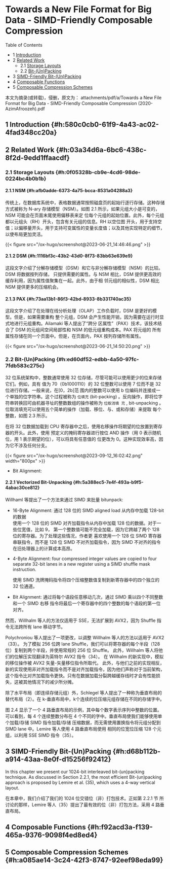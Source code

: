 # Towards a New File Format for Big Data - SIMD-Friendly Composable Compression


<div class="ox-hugo-toc toc has-section-numbers">

<div class="heading">Table of Contents</div>

- <span class="section-num">1</span> [Introduction](#h:580c0cb0-61f9-4a43-ac02-4fad348cc20a)
- <span class="section-num">2</span> [Related Work](#h:03a34d6a-6bc6-438c-8f2d-9edd1ffaacdf)
    - <span class="section-num">2.1</span> [Storage Layouts](#h:0f05328b-cb9e-4cd6-98de-0224bc4b0b1b)
    - <span class="section-num">2.2</span> [Bit-(Un)Packing](#h:ed60df52-edbb-4a50-97fc-7fdb583c275c)
- <span class="section-num">3</span> [SIMD-Friendly Bit-(Un)Packing](#h:d68b112b-a914-43aa-8e0f-d15256f92412)
- <span class="section-num">4</span> [Composable Functions](#h:f92acd3a-f139-465a-9376-9098f4ed8ed4)
- <span class="section-num">5</span> [Composable Compression Schemes](#h:a085ae14-3c24-42f3-8747-92eef98eda99)

</div>
<!--endtoc-->


本文为摘录(或转载)，侵删，原文为： attachments/pdf/a/Towards a New File Format for Big Data - SIMD-Friendly Composable Compression (2020-AzimAfroozeh).pdf



## <span class="section-num">1</span> Introduction {#h:580c0cb0-61f9-4a43-ac02-4fad348cc20a}


## <span class="section-num">2</span> Related Work {#h:03a34d6a-6bc6-438c-8f2d-9edd1ffaacdf}


### <span class="section-num">2.1</span> Storage Layouts {#h:0f05328b-cb9e-4cd6-98de-0224bc4b0b1b}


#### <span class="section-num">2.1.1</span> NSM {#h:afb0adde-6373-4a75-bcca-8531a04288a3}

传统上，在数据库系统中，表格数据通常按照磁盘页的起始行逐行存储。这种存储方式被称为 N-ary
存储模型（NSM）。如图 2.1 所示，如果元组大小是可变的，NSM 可能会在页面末尾使用偏移表来定
位每个元组的起始位置。此外，每个元组都以元组头（RH）开头，包含有关元组的信息。RH 以空位图
开头，用于支持空值；以偏移量开头，用于支持可变属性的变量长度值；以及其他实现特定的细节，
以使布局更加灵活。

<a id="figure--fig:screenshot@2023-06-21-14:46:46"></a>

{{< figure src="/ox-hugo/screenshot@2023-06-21_14:46:46.png" >}}


#### <span class="section-num">2.1.2</span> DSM {#h:1116bf3c-43b2-43d0-8f73-83bb63e639e9}

这段文字介绍了分解存储模型（DSM）和它与非分解存储模型（NSM）的比较。DSM 将数据按列存储，
只提供需要的属性。与 NSM 相比，DSM 提供更高效的缓存利用，因为属性值聚集在一起。此外，由于相
邻元组的相似性，DSM 相比 NSM 提供更多的压缩机会。


#### <span class="section-num">2.1.3</span> PAX {#h:73aa13b1-86f3-42bd-8933-8b331740ac35}

这段文字介绍了在处理在线分析处理（OLAP）工作负载时，DSM 是更好的模型。但是，如果需要重构
整个元组，DSM 会产生性能开销，因为需要在运行时显式地进行元组重构。Ailamaki 等人提出了“跨分
区属性”（PAX）技术，该技术结合了 DSM 的元组间空间局部性和 NSM 的低元组重构成本。PAX 将元组的
所有属性存储在同一个页面中。但是，在页面内，PAX 按列存储所有属性。

<a id="figure--fig:screenshot@2023-06-21-14:50:20"></a>

{{< figure src="/ox-hugo/screenshot@2023-06-21_14:50:20.png" >}}


### <span class="section-num">2.2</span> Bit-(Un)Packing {#h:ed60df52-edbb-4a50-97fc-7fdb583c275c}

32 位系统架构中，整数通常使用 32 位存储，尽管可能可以使用更少的位来存储它们。例如，具有
值为 70（0b1000110）的 32 位整数可以使用 7 位而不是 32 位进行存储。一般来说，在[0，2b]范
围内的整数可以使用 b 位编码并连接成一个单独的位字符串。这个过程被称为 `位填充`
(bit-packing) 。反向操作，即将位字符串转换回可由机器寻址的整数数组的操作被称为 `位取消填
充` , bit-unpacking 。位取消填充可以使用五个简单的操作（加载、移位、与、或和存储）来提取
每个整数，如图 2.3 所示。

在将 32 位数据加载到 CPU 寄存器中之后，使用右移操作将期望的位放置到寄存器的开头。此外，使用
预定义的掩码寄存器进行按位 AND 操作（用 0 表示随机位，用 1 表示期望的位），可以将具有任意值的
位更改为 0。这种实现效率高，因为它不涉及任何分支。

<a id="figure--fig:screenshot@2023-09-12-16:02:42"></a>

{{< figure src="/ox-hugo/screenshot@2023-09-12_16:02:42.png" width="800px" >}}

-   Bit Alignment:


#### <span class="section-num">2.2.1</span> Vectorized Bit-Unpacking {#h:5a388ec5-7e4f-493a-b9f5-4abac30ce812}

Willhaml 等提出了一个方法来通过 SIMD 来批量 bitunpack:

-   16-Byte Alignment: 通过 128 位的 SIMD aligned load 从内存中加载 128-bit 的数据 <br />
    使用一个 128 位的 SIMD 对齐加载指令从内存中加载 128 位的数据。对于一些位宽值，比如 9，
    第一个整数值可能不完全加载，因为它跨越了两个 128 位的寄存器。为了处理这些情况，作者更
    喜欢使用一个 128 位 SIMD 寄存器串联指令，而不是 128 位 SIMD 不对齐加载指令，因为 SIMD
    不对齐的指令在旧处理器上的计算成本高昂。

-   4-Byte Alignment: four compressed integer values are copied to four separate 32-bit
    lanes in a new register using a SIMD shuffle mask instruction.

    使用 SIMD 洗牌掩码指令将四个压缩整数值复制到新寄存器中的四个独立的 32 位通道。

-   Bit Alignment: 通过将每个语段任意移动几次，通过 SIMD 乘以四个不同整数和一个 SIMD 右移
    指令将最后一个寄存器中的四个整数的每个语段的第一位对齐。

然而，Willhalm 等人的方法仅适用于 SSE，无法扩展到 AVX2，因为 Shuffle 指令无法跨所有 lane 移动字节。

Polychroniou 等人提出了一项更改，以调整 Willhalm 等人的方法以适用于 AVX2（33）。
为了模拟 256 位跨 lane Shuffle，我们可以将寄存器的每个半段（128 位）复制到两个半段，并使用常规的 256 位 Shuffle。
此外，Willhalm 等人将他们的位解压实现翻译为英特尔 AVX2 指令（34）。
在 Willhalm 的新实现中，模拟的移位操作被 AVX2 矢量-矢量移位指令所取代。
此外，与他们之前的实现相反，新的实现使用非对齐加载指令而不是对齐加载指令，因为他们声称对于当前架构，
这个指令比对齐加载指令更快。只有在数据加载分裂跨越缓存线时才会有性能损失，这被其他情况下的减少所分摊。

除了水平布局（即连续存储元组）外，Schlegel 等人提出了一种称为垂直布局的替代布局（2）。在
k-垂直布局中，k个连续的位压缩元组存储在不同的存储字中。

图 2.4 显示了一个 4 路垂直布局的示例，其中每个数字表示序列中整数的位置。可以看到，每 4
个连续整数分布在 4 个不同的字中。垂直布局使我们能够使用单个加载/存储 SIMD 指令加载/存储
压缩数据，而无需使用置换指令将元组分配到 SIMD lane 中。Lemire 等人使用 4 路垂直布局使用
相同的位宽位压缩 128 个元组，以利用 SSE SIMD 指令（35）。


## <span class="section-num">3</span> SIMD-Friendly Bit-(Un)Packing {#h:d68b112b-a914-43aa-8e0f-d15256f92412}

In this chapter we present our 1024-bit interleaved bit-(un)packing technique. As discussed
in Section 2.2.1, the most efficient Bit-(un)packing approach is proposed by Lemire et
al. (35), which uses a 4-way vertical layout.

在本章中，我们介绍了我们的 1024 位交错位（非）打包技术。正如第 2.2.1 节
所讨论的那样，Lemire 等人（35）提出了最有效的位（非）打包方法，采用 4 路垂直布局。


## <span class="section-num">4</span> Composable Functions {#h:f92acd3a-f139-465a-9376-9098f4ed8ed4}


## <span class="section-num">5</span> Composable Compression Schemes {#h:a085ae14-3c24-42f3-8747-92eef98eda99}

